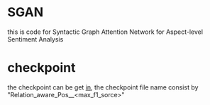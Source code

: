 # SGAN
this is code  for  Syntactic Graph Attention Network for Aspect-level Sentiment Analysis


# checkpoint
the checkpoint can be get [in](https://www.aclweb.org/anthology/2020.aacl-main.4/), 
the checkpoint file name consist by "Relation_aware_Pos_<datasets>_<max_f1_sorce>"

